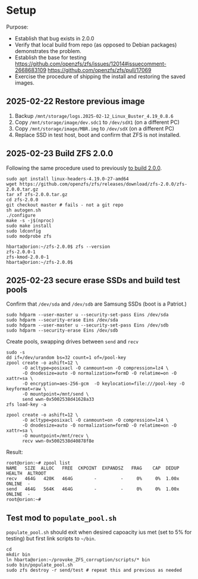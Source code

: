 # Setup

Purpose:

* Establish that bug exists in 2.0.0
* Verify that local build from repo (as opposed to Debian packages) demonstrates the problem.
* Establish the base for testing <https://github.com/openzfs/zfs/issues/12014#issuecomment-2668683109> <https://github.com/openzfs/zfs/pull/17069>
* Exercise the procedure of shipping the install and restoring the saved images.

## 2025-02-22 Restore previous image

1. Backup `/mnt/storage/logs.2025-02-12_Linux_Buster_4.19_0.8.6`
1. Copy `/mnt/storage/image/dev.sdc1` to `/dev/sdX1` (on a different PC)
1. Copy `/mnt/storage/image/MBR.img` to `/dev/sdX` (on a different PC)
1. Replace SSD in test host, boot and confirm that ZFS is not installed.

## 2025-02-23 Build ZFS 2.0.0

Following the same procedure used to previously [to build 2.0.0](../../first-efforts/x86_SATA_Buster.md#2025-01-06-move-to-200).

```text
sudo apt install linux-headers-4.19.0-27-amd64
wget https://github.com/openzfs/zfs/releases/download/zfs-2.0.0/zfs-2.0.0.tar.gz
tar xf zfs-2.0.0.tar.gz
cd zfs-2.0.0
git checkout master # fails - not a git repo
sh autogen.sh
./configure
make -s -j$(nproc)
sudo make install
sudo ldconfig
sudo modprobe zfs
```

```text
hbarta@orion:~/zfs-2.0.0$ zfs --version
zfs-2.0.0-1
zfs-kmod-2.0.0-1
hbarta@orion:~/zfs-2.0.0$ 
```

## 2025-02-23 secure erase SSDs and build test pools

Confirm that `/dev/sda` and `/dev/sdb` are Samsung SSDs (boot is a Patriot.)

```text
sudo hdparm --user-master u --security-set-pass Eins /dev/sda
sudo hdparm --security-erase Eins /dev/sda
sudo hdparm --user-master u --security-set-pass Eins /dev/sdb
sudo hdparm --security-erase Eins /dev/sdb
```

Create pools, swapping drives between `send` and `recv`

```text
sudo -s
dd if=/dev/urandom bs=32 count=1 of=/pool-key
zpool create -o ashift=12 \
      -O acltype=posixacl -O canmount=on -O compression=lz4 \
      -O dnodesize=auto -O normalization=formD -O relatime=on -O xattr=sa \
      -O encryption=aes-256-gcm  -O keylocation=file:///pool-key -O keyformat=raw \
      -O mountpoint=/mnt/send \
      send wwn-0x5002538d41628a33
zfs load-key -a

zpool create -o ashift=12 \
      -O acltype=posixacl -O canmount=on -O compression=lz4 \
      -O dnodesize=auto -O normalization=formD -O relatime=on -O xattr=sa \
      -O mountpoint=/mnt/recv \
      recv wwn-0x5002538d40878f8e
```

Result:

```text
root@orion:~# zpool list
NAME   SIZE  ALLOC   FREE  CKPOINT  EXPANDSZ   FRAG    CAP  DEDUP    HEALTH  ALTROOT
recv   464G   420K   464G        -         -     0%     0%  1.00x    ONLINE  -
send   464G   564K   464G        -         -     0%     0%  1.00x    ONLINE  -
root@orion:~# 
```

## Test mod to `populate_pool.sh`

`populate_pool.sh` should exit when desired capoacity ius met (set to 5% for testing) but first link scripts to `~/bin`.

```text
cd
mkdir bin
ln hbarta@orion:~/provoke_ZFS_corruption/scripts/* bin
sudo bin/populate_pool.sh
sudo zfs destroy -r send/test # repeat this and previous as needed
```
